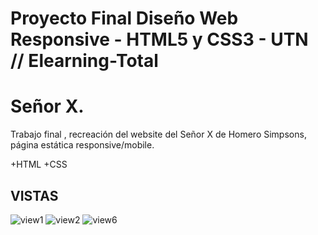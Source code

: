 # Proyecto Final Diseño Web Responsive - HTML5 y CSS3 - UTN // Elearning-Total
# Señor X.
Trabajo final , recreación del website del Señor X de Homero Simpsons, página estática responsive/mobile. 

+HTML
+CSS

## VISTAS
![view1](https://user-images.githubusercontent.com/84545725/150022041-fd03006e-9a10-4e25-9c32-096e37984938.jpg)
![view2](https://user-images.githubusercontent.com/84545725/150022057-daa7db2d-b721-4ae9-b26c-7ed508b4a3df.jpg)
![view6](https://user-images.githubusercontent.com/84545725/150025385-3fc6bf72-07d5-48d3-91d2-32c04f72af51.jpg)

